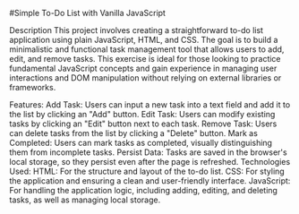 #Simple To-Do List with Vanilla JavaScript


Description
This project involves creating a straightforward to-do list application using plain JavaScript, HTML, and CSS. The goal is to build a minimalistic and functional task management tool that allows users to add, edit, and remove tasks. This exercise is ideal for those looking to practice fundamental JavaScript concepts and gain experience in managing user interactions and DOM manipulation without relying on external libraries or frameworks.

Features:
Add Task: Users can input a new task into a text field and add it to the list by clicking an "Add" button.
Edit Task: Users can modify existing tasks by clicking an "Edit" button next to each task.
Remove Task: Users can delete tasks from the list by clicking a "Delete" button.
Mark as Completed: Users can mark tasks as completed, visually distinguishing them from incomplete tasks.
Persist Data: Tasks are saved in the browser's local storage, so they persist even after the page is refreshed.
Technologies Used:
HTML: For the structure and layout of the to-do list.
CSS: For styling the application and ensuring a clean and user-friendly interface.
JavaScript: For handling the application logic, including adding, editing, and deleting tasks, as well as managing local storage.
